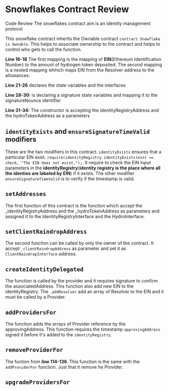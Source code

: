 # Snowflakes Contract Review
Code Review
 The snowflakes contract aim is an identity management protocol

This snowflake contract inherits the Ownable contract ``` contract Snowflake is Ownable ```. This helps to associate ownership to the contract and helps to control who gets to call the function.

**Line 16-18** The first mapping is the mapping of **EIN**(Ethereum Identification Number) to the amount of hydrogen token deposited.
The second mapping is a nested mapping whhich maps EIN from the Resolver address to the allowances. 

**Line 21-26** declares the state variables and the interfaces 

**Line 28-30:** is declaring a signature state variables and mapping it to the signatureNounce identifier 

**Line 31-34:** The constructor is accepting the identityRegistryAddress and the hydroTokenAddress as a parameters 

## ```identityExists```  and ```ensureSignatureTimeValid``` modifiers
These are the two modifiers in this contract. ```identityExists``` ensures that a particular EIN exist. ``` require(identityRegistry.identityExists(ein) == check, "The EIN does not exist."); ```. It require to check the EIN input parameters in the **identityRegistry**(__identity registry is the place where all the identies are labeled by EIN__) if it exists. The other modifier ```ensureSignatureTimeValid``` is to verify if the timestamp is valid.

## ```setAddresses```
The first function of this contract is the function which accept the _identityRegistryAddress and the _hydroTokenAddress as parameters and assigned it to the IdentityRegistryInterface and the HydroInterface.

## ```setClientRaindropAddress```
The second function can be called by only the owner of the contract. It accept ```_clientRaindropAddress``` as parameter and set it as ```ClientRaindropInterface``` address.


## ```createIdentityDelegated```
The function is called by the provider and it requires signature to confirm the associatedAddress. This function also add new EIN to the identityRegistry. The ```_addResolver``` add an array of Resolver to the EIN and it must be called by a Provider.


## ```addProvidersFor```
The function adds the arrays of Provider reference by the approvingAddress. This function requires the timestamp ```approvingAddress``` signed it before it's added to the ```identityRegistry```.

## ```removeProviderFor```
The funtion from **line 114-136**. This function is the same with the ```addProviderFor``` function. Just that it remove he Provider.

## ```upgradeProvidersFor```
